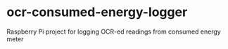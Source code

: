 # ocr-consumed-energy-logger
Raspberry Pi project for logging OCR-ed readings from consumed energy meter
